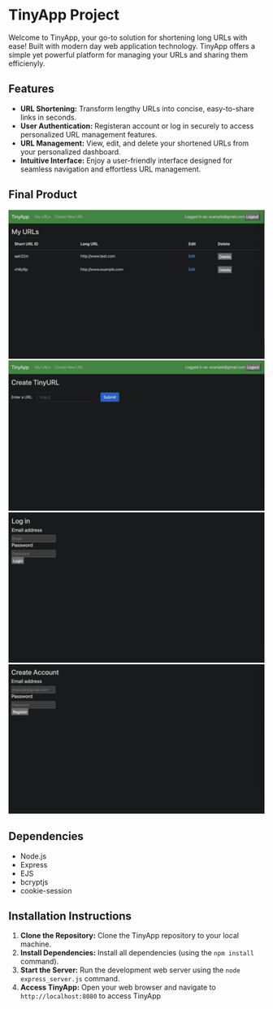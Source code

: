 # TinyApp Project

Welcome to TinyApp, your go-to solution for shortening long URLs with ease! Built with modern day web application technology. TinyApp offers a simple yet powerful platform for managing your URLs and sharing them efficienyly.

## Features
- **URL Shortening:** Transform lengthy URLs into concise, easy-to-share links in seconds.
- **User Authentication:** Registeran account or log in securely to access personalized URL management features.
- **URL Management:** View, edit, and delete your shortened URLs from your personalized dashboard.
- **Intuitive Interface:** Enjoy a user-friendly interface designed for seamless navigation and effortless URL management.

## Final Product

!["Screenshot of ain page"](https://github.com/PeterDevelops/tinyapp/blob/main/docs/mainPage.png?raw=true)
!["Screenshot of shorten URL page"](https://github.com/PeterDevelops/tinyapp/blob/main/docs/shortenUrlPage.png?raw=true)
!["Screenshot of login page"](https://github.com/PeterDevelops/tinyapp/blob/main/docs/loginPage.png?raw=true)
!["Screenshot of register page"](https://github.com/PeterDevelops/tinyapp/blob/main/docs/registerPage.png?raw=true)

## Dependencies

- Node.js
- Express
- EJS
- bcryptjs
- cookie-session

## Installation Instructions
1. **Clone the Repository:** Clone the TinyApp repository to your local machine.
2. **Install Dependencies:** Install all dependencies (using the `npm install` command).
3. **Start the Server:** Run the development web server using the `node express_server.js` command.
4. **Access TinyApp:** Open your web browser and navigate to `http://localhost:8080` to access TinyApp